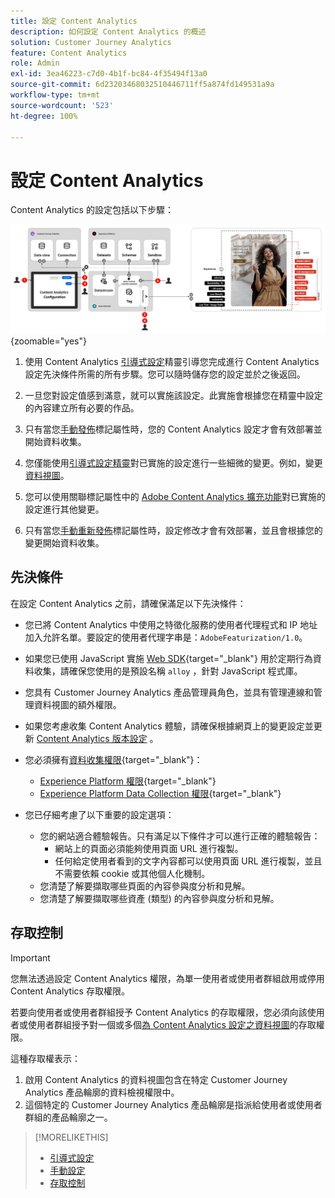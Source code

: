 ```yaml
---
title: 設定 Content Analytics
description: 如何設定 Content Analytics 的概述
solution: Customer Journey Analytics
feature: Content Analytics
role: Admin
exl-id: 3ea46223-c7d0-4b1f-bc84-4f35494f13a0
source-git-commit: 6d23203468032510446711ff5a874fd149531a9a
workflow-type: tm+mt
source-wordcount: '523'
ht-degree: 100%

---
```


# 設定 Content Analytics

Content Analytics 的設定包括以下步驟：

![Content Analytics 設定](../assets/aca-configuration.svg){zoomable="yes"}

1. 使用 Content Analytics [引導式設定](guided.md)精靈引導您完成進行 Content Analytics 設定先決條件所需的所有步驟。您可以隨時儲存您的設定並於之後返回。
1. 一旦您對設定值感到滿意，就可以實施該設定。此實施會根據您在精靈中設定的內容建立所有必要的作品。
1. 只有當您[手動發佈](manual.md)標記屬性時，您的 Content Analytics 設定才會有效部署並開始資料收集。

1. 您僅能使用[引導式設定精靈](guided.md)對已實施的設定進行一些細微的變更。例如，變更[資料視圖](/help/data-views/data-views.md)。
1. 您可以使用關聯標記屬性中的 [Adobe Content Analytics 擴充功能](https://experienceleague.adobe.com/zh-hant/docs/experience-platform/tags/extensions/client/content-analytics/overview)對已實施的設定進行其他變更。
1. 只有當您[手動重新發佈](manual.md)標記屬性時，設定修改才會有效部署，並且會根據您的變更開始資料收集。


## 先決條件

在設定 Content Analytics 之前，請確保滿足以下先決條件：

* 您已將 Content Analytics 中使用之特徵化服務的使用者代理程式和 IP 地址加入允許名單。要設定的使用者代理字串是：<code>AdobeFeaturization/1.0</code>。
* 如果您已使用 JavaScript 實施 [Web SDK](https://experienceleague.adobe.com/zh-hant/docs/experience-platform/web-sdk/install/library){target="_blank"} 用於定期行為資料收集，請確保您使用的是預設名稱 <code>alloy</code> ，針對 JavaScript 程式庫。
* 您具有 Customer Journey Analytics 產品管理員角色，並具有管理連線和管理資料視圖的額外權限。
* 如果您考慮收集 Content Analytics 體驗，請確保根據網頁上的變更設定並更新 [Content Analytics 版本設定](manual.md#versioning) 。
* 您必須擁有[資料收集權限](https://experienceleague.adobe.com/zh-hant/docs/experience-platform/collection/permissions){target="_blank"}：
   * [Experience Platform 權限](https://experienceleague.adobe.com/zh-hant/docs/experience-platform/collection/permissions#adobe-experience-platform-permissions){target="_blank"}
   * [Experience Platform Data Collection 權限](https://experienceleague.adobe.com/zh-hant/docs/experience-platform/collection/permissions#adobe-experience-platform-data-collection-permissions){target="_blank"}
* 您已仔細考慮了以下重要的設定選項：

   * 您的網站適合體驗報告。只有滿足以下條件才可以進行正確的體驗報告：
      * 網站上的頁面必須能夠使用頁面 URL 進行複製。
      * 任何給定使用者看到的文字內容都可以使用頁面 URL 進行複製，並且不需要依賴 cookie 或其他個人化機制。
   * 您清楚了解要擷取哪些頁面的內容參與度分析和見解。
   * 您清楚了解要擷取哪些資產 (類型) 的內容參與度分析和見解。


## 存取控制

>[!IMPORTANT]
>
>您無法透過設定 Content Analytics 權限，為單一使用者或使用者群組啟用或停用 Content Analytics 存取權限。
>

若要向使用者或使用者群組授予 Content Analytics 的存取權限，您必須向該使用者或使用者群組授予對一個或多個[為 Content Analytics 設定之資料視圖](guided.md#data-view)的存取權限。

這種存取權表示：

1. 啟用 Content Analytics 的資料視圖包含在特定 Customer Journey Analytics 產品輪廓的資料檢視權限中。
1. 這個特定的 Customer Journey Analytics 產品輪廓是指派給使用者或使用者群組的產品輪廓之一。

>[!MORELIKETHIS]
>
>* [引導式設定](guided.md)
>* [手動設定](manual.md)
>* [存取控制](/help/technotes/access-control.md)
>
